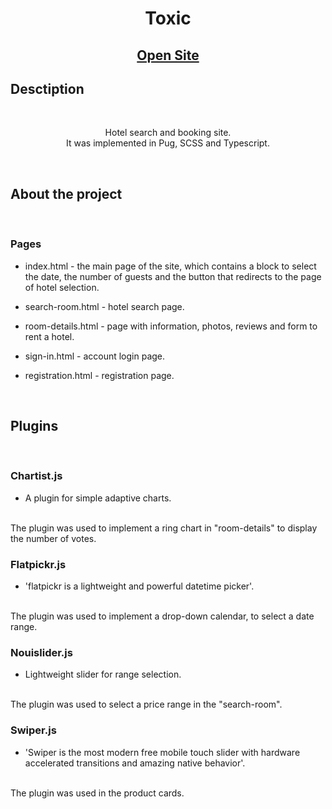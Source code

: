 <h1 align="center">Toxic</h1>
<h2 align="center">

[Open Site](https://whostolemysleep.github.io/Toxic/)

</h2>

## Desctiption

<br>
<p align="center">
Hotel search and booking site.
<br>
It was implemented in Pug, SCSS and Typescript.
</p>

<br>

## About the project

<br>

### Pages
- index.html - the main page of the site, which contains a block to select the date, the number of guests and the button that redirects to the page of hotel selection.

- search-room.html - hotel search page.

- room-details.html - page with information, photos, reviews and form to rent a hotel.

- sign-in.html - account login page.

- registration.html - registration page. 

<br>

## Plugins

<br>

### Chartist.js
- A plugin for simple adaptive charts.
<br>
The plugin was used to implement a ring chart in "room-details" to display the number of votes.

<br>

### Flatpickr.js
- 'flatpickr is a lightweight and powerful datetime picker'.
<br>
The plugin was used to implement a drop-down calendar, to select a date range.


<br>

### Nouislider.js
- Lightweight slider for range selection.
<br>
The plugin was used to select a price range in the "search-room".

<br>

### Swiper.js
- 'Swiper is the most modern free mobile touch slider with hardware accelerated transitions and amazing native behavior'.
<br>
The plugin was used in the product cards.
